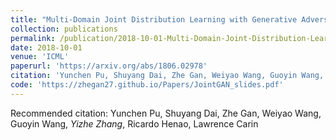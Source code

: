 ```yaml
---
title: "Multi-Domain Joint Distribution Learning with Generative Adversarial Nets."
collection: publications
permalink: /publication/2018-10-01-Multi-Domain-Joint-Distribution-Learning-with-Generative-Adversarial-Nets
date: 2018-10-01
venue: 'ICML'
paperurl: 'https://arxiv.org/abs/1806.02978'
citation: 'Yunchen Pu, Shuyang Dai, Zhe Gan, Weiyao Wang, Guoyin Wang, <b>Yizhe Zhang</b>, Ricardo Henao, Lawrence Carin'
code: 'https://zhegan27.github.io/Papers/JointGAN_slides.pdf'
---
```

Recommended citation: Yunchen Pu, Shuyang Dai, Zhe Gan, Weiyao Wang, Guoyin Wang, *Yizhe Zhang*, Ricardo Henao, Lawrence Carin